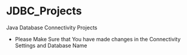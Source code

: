 # JDBC_Projects

Java Database Connectivity Projects

- Please Make Sure that You have made changes in the Connectivity Settings and Database Name
